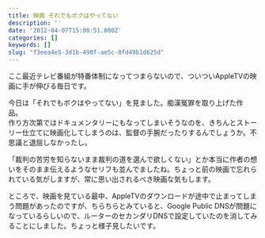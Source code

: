 ```yaml
---
title: 映画 それでもボクはやってない
description: ''
date: '2012-04-07T15:00:51.000Z'
categories: []
keywords: []
slug: "f3eea4e5-3d1b-498f-ae5c-0fd49b1d625d"
---
```

ここ最近テレビ番組が特番体制になってつまらないので、ついついAppleTVの映画に手が伸びる毎日です。

今日は「それでもボクはやってない」を見ました。痴漢冤罪を取り上げた作品。   
作り方次第ではドキュメンタリーにもなってしまいそうなのを、きちんとストーリー仕立てに映画化してしまうのは、監督の手腕だったりするんでしょうか。不思議と退屈しなかったし。

「裁判の苦労を知らないまま裁判の道を選んで欲しくない」とか本当に作者の想いをそのまま伝えるようなセリフも並んでましたね。ちょっと前の映画で忘れられている気がしますが、常に思い出されるべき映画な気もします。

ところで、映画を見ている最中、AppleTVのダウンロードが途中で止まってしまう問題があったのですが、ちらちらとみていると、Google Public DNSが問題になっているらしいので、ルーターのセカンダリDNSで設定していたのを消してみることにしました。ちょっと様子見したいです。